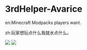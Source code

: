 # 3rdHelper-Avarice
en:Minecraft Modpacks players want.

zh:玩家想玩点什么我就水点什么。

![](https://s3.bmp.ovh/imgs/2022/03/9b709409ecbf10cb.png)
![](https://s3.bmp.ovh/imgs/2022/03/f065208e01f40a39.png)
